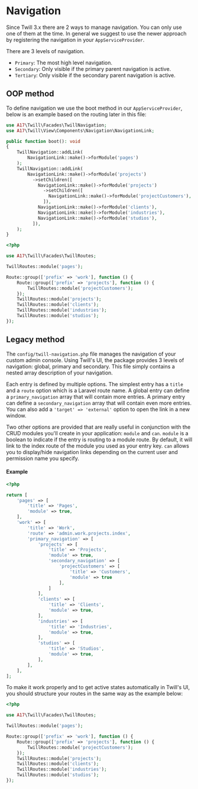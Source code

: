 # Navigation

Since Twill 3.x there are 2 ways to manage navigation. You can only use one of them at the time. In general we suggest to use the newer approach by registering the navigation in your `AppServiceProvider`.

There are 3 levels of navigation.

- `Primary`: The most high level navigation.
- `Secondary`: Only visible if the primary parent navigation is active.
- `Tertiary`: Only visible if the secondary parent navigation is active.

## OOP method

To define navigation we use the boot method in our `AppServiceProvider`, below is an example based on the routing later in this file:

```php
use A17\Twill\Facades\TwillNavigation;
use A17\Twill\View\Components\Navigation\NavigationLink;

public function boot(): void
{
    TwillNavigation::addLink(
        NavigationLink::make()->forModule('pages')
    );
    TwillNavigation::addLink(
        NavigationLink::make()->forModule('projects')
          ->setChildren([
            NavigationLink::make()->forModule('projects')
              ->setChildren([
                NavigationLink::make()->forModule('projectCustomers'),
              ]),
            NavigationLink::make()->forModule('clients'),
            NavigationLink::make()->forModule('industries'),
            NavigationLink::make()->forModule('studios'),
          ]),
    );
}
```

```php
<?php

use A17\Twill\Facades\TwillRoutes;

TwillRoutes::module('pages');

Route::group(['prefix' => 'work'], function () {
    Route::group(['prefix' => 'projects'], function () {
        TwillRoutes::module('projectCustomers');
    });
    TwillRoutes::module('projects');
    TwillRoutes::module('clients');
    TwillRoutes::module('industries');
    TwillRoutes::module('studios');
});
```

## Legacy method

The `config/twill-navigation.php` file manages the navigation of your custom admin console. Using Twill's UI, 
the package provides 3 levels of navigation: global, primary and secondary. 
This file simply contains a nested array description of your navigation.

Each entry is defined by multiple options.
The simplest entry has a `title` and a `route` option which is a Laravel route name. 
A global entry can define a `primary_navigation` array that will contain more entries.
A primary entry can define a `secondary_navigation` array that will contain even more entries.
You can also add a `'target' => 'external'` option to open the link in a new window.

Two other options are provided that are really useful in conjunction with the CRUD modules you'll create in your application: `module` and `can`. `module` is a boolean to indicate if the entry is routing to a module route.
By default, it will link to the index route of the module you used as your entry key. `can` allows you to display/hide navigation links depending on the current user and permission name you specify.

#### Example

```php
<?php

return [
    'pages' => [
        'title' => 'Pages',
        'module' => true,
    ],
    'work' => [
        'title' => 'Work',
        'route' => 'admin.work.projects.index',
        'primary_navigation' => [
            'projects' => [
                'title' => 'Projects',
                'module' => true,
                'secondary_navigation' => [
                    'projectCustomers' => [
                        'title' => 'Customers',
                        'module' => true
                    ],
                ]
            ],
            'clients' => [
                'title' => 'Clients',
                'module' => true,
            ],
            'industries' => [
                'title' => 'Industries',
                'module' => true,
            ],
            'studios' => [
                'title' => 'Studios',
                'module' => true,
            ],
        ],
    ],
];
```

To make it work properly and to get active states automatically in Twill's UI, you should structure your routes in the same way as the example below:

```php
<?php

use A17\Twill\Facades\TwillRoutes;

TwillRoutes::module('pages');

Route::group(['prefix' => 'work'], function () {
    Route::group(['prefix' => 'projects'], function () {
        TwillRoutes::module('projectCustomers');
    });
    TwillRoutes::module('projects');
    TwillRoutes::module('clients');
    TwillRoutes::module('industries');
    TwillRoutes::module('studios');
});
```
